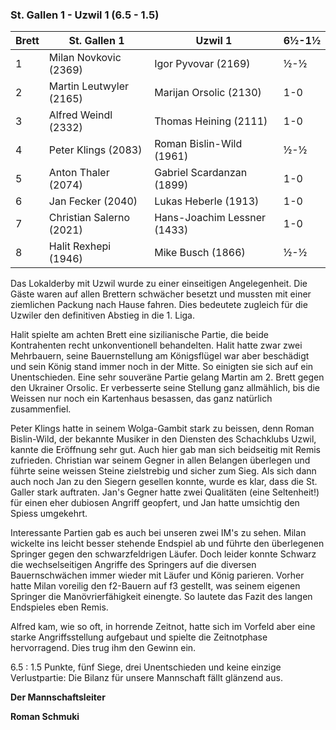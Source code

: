 ### St. Gallen 1 - Uzwil 1 (6.5 - 1.5)

| Brett | St. Gallen 1             | Uzwil 1                     | 6½-1½ |
|-------|--------------------------|-----------------------------|-------|
| 1     | Milan Novkovic (2369)    | Igor Pyvovar (2169)         | ½-½   |
| 2     | Martin Leutwyler (2165)  | Marijan Orsolic (2130)      | 1-0   |
| 3     | Alfred Weindl (2332)     | Thomas Heining (2111)       | 1-0   |
| 4     | Peter Klings (2083)      | Roman Bislin-Wild (1961)    | ½-½   |
| 5     | Anton Thaler (2074)      | Gabriel Scardanzan (1899)   | 1-0   |
| 6     | Jan Fecker (2040)        | Lukas Heberle (1913)        | 1-0   |
| 7     | Christian Salerno (2021) | Hans-Joachim Lessner (1433) | 1-0   |
| 8     | Halit Rexhepi (1946)     | Mike Busch (1866)           | ½-½   |

Das Lokalderby mit Uzwil wurde zu einer einseitigen Angelegenheit. Die Gäste waren auf allen Brettern schwächer besetzt
und mussten mit einer ziemlichen Packung nach Hause fahren. Dies bedeutete zugleich für die Uzwiler den definitiven
Abstieg in die 1. Liga.

Halit spielte am achten Brett eine sizilianische Partie, die beide Kontrahenten recht unkonventionell behandelten. Halit
hatte zwar zwei Mehrbauern, seine Bauernstellung am Königsflügel war aber beschädigt und sein König stand immer noch in
der Mitte. So einigten sie sich auf ein Unentschieden. Eine sehr souveräne Partie gelang Martin am 2. Brett gegen den
Ukrainer Orsolic. Er verbesserte seine Stellung ganz allmählich, bis die Weissen nur noch ein Kartenhaus besassen, das
ganz natürlich zusammenfiel.

Peter Klings hatte in seinem Wolga-Gambit stark zu beissen, denn Roman Bislin-Wild, der bekannte Musiker in den Diensten
des Schachklubs Uzwil, kannte die Eröffnung sehr gut. Auch hier gab man sich beidseitig mit Remis zufrieden.
Christian war seinem Gegner in allen Belangen überlegen und führte seine weissen Steine zielstrebig und sicher zum Sieg.
Als sich dann auch noch Jan zu den Siegern gesellen konnte, wurde es klar, dass die St. Galler stark auftraten. Jan's
Gegner hatte zwei Qualitäten (eine Seltenheit!) für einen eher dubiosen Angriff geopfert, und Jan hatte umsichtig den
Spiess umgekehrt.

Interessante Partien gab es auch bei unseren zwei IM's zu sehen. Milan wickelte ins leicht besser stehende Endspiel ab
und führte den überlegenen Springer gegen den schwarzfeldrigen Läufer. Doch leider konnte Schwarz die wechselseitigen
Angriffe des Springers auf die diversen Bauernschwächen immer wieder mit Läufer und König parieren. Vorher hatte Milan
voreilig den f2-Bauern auf f3 gestellt, was seinem eigenen Springer die Manövrierfähigkeit einengte. So lautete das
Fazit des langen Endspieles eben Remis.

Alfred kam, wie so oft, in horrende Zeitnot, hatte sich im Vorfeld aber eine starke Angriffsstellung aufgebaut und
spielte die Zeitnotphase hervorragend. Dies trug ihm den Gewinn ein.

6.5 : 1.5 Punkte, fünf Siege, drei Unentschieden und keine einzige Verlustpartie: Die Bilanz für unsere Mannschaft fällt
glänzend aus. 

__Der Mannschaftsleiter__

__Roman Schmuki__
